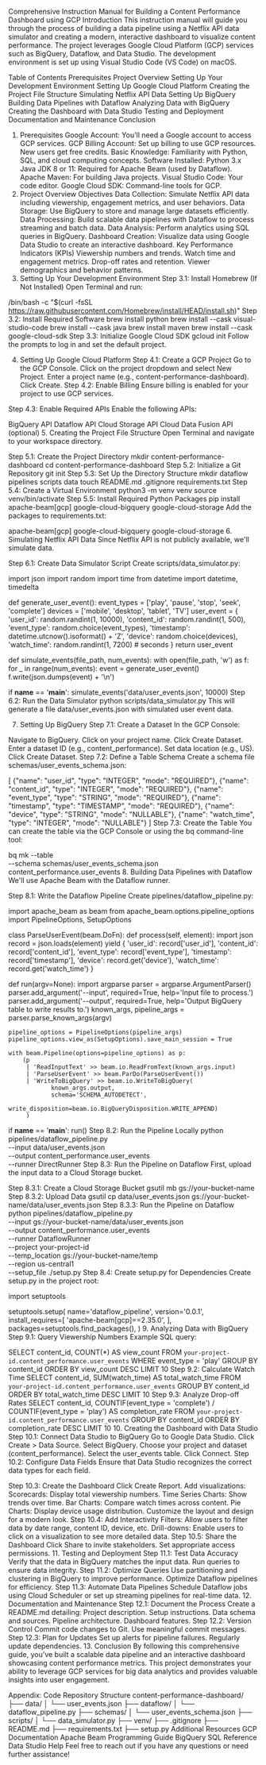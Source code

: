 Comprehensive Instruction Manual for Building a Content Performance Dashboard using GCP
Introduction
This instruction manual will guide you through the process of building a data pipeline using a Netflix API data simulator and creating a modern, interactive dashboard to visualize content performance. The project leverages Google Cloud Platform (GCP) services such as BigQuery, Dataflow, and Data Studio. The development environment is set up using Visual Studio Code (VS Code) on macOS.

Table of Contents
Prerequisites
Project Overview
Setting Up Your Development Environment
Setting Up Google Cloud Platform
Creating the Project File Structure
Simulating Netflix API Data
Setting Up BigQuery
Building Data Pipelines with Dataflow
Analyzing Data with BigQuery
Creating the Dashboard with Data Studio
Testing and Deployment
Documentation and Maintenance
Conclusion
1. Prerequisites
Google Account: You'll need a Google account to access GCP services.
GCP Billing Account: Set up billing to use GCP resources. New users get free credits.
Basic Knowledge: Familiarity with Python, SQL, and cloud computing concepts.
Software Installed:
Python 3.x
Java JDK 8 or 11: Required for Apache Beam (used by Dataflow).
Apache Maven: For building Java projects.
Visual Studio Code: Your code editor.
Google Cloud SDK: Command-line tools for GCP.
2. Project Overview
Objectives
Data Collection: Simulate Netflix API data including viewership, engagement metrics, and user behaviors.
Data Storage: Use BigQuery to store and manage large datasets efficiently.
Data Processing: Build scalable data pipelines with Dataflow to process streaming and batch data.
Data Analysis: Perform analytics using SQL queries in BigQuery.
Dashboard Creation: Visualize data using Google Data Studio to create an interactive dashboard.
Key Performance Indicators (KPIs)
Viewership numbers and trends.
Watch time and engagement metrics.
Drop-off rates and retention.
Viewer demographics and behavior patterns.
3. Setting Up Your Development Environment
Step 3.1: Install Homebrew (If Not Installed)
Open Terminal and run:

/bin/bash -c "$(curl -fsSL https://raw.githubusercontent.com/Homebrew/install/HEAD/install.sh)"
Step 3.2: Install Required Software
brew install python
brew install --cask visual-studio-code
brew install --cask java
brew install maven
brew install --cask google-cloud-sdk
Step 3.3: Initialize Google Cloud SDK
gcloud init
Follow the prompts to log in and set the default project.

4. Setting Up Google Cloud Platform
Step 4.1: Create a GCP Project
Go to the GCP Console.
Click on the project dropdown and select New Project.
Enter a project name (e.g., content-performance-dashboard).
Click Create.
Step 4.2: Enable Billing
Ensure billing is enabled for your project to use GCP services.

Step 4.3: Enable Required APIs
Enable the following APIs:

BigQuery API
Dataflow API
Cloud Storage API
Cloud Data Fusion API (optional)
5. Creating the Project File Structure
Open Terminal and navigate to your workspace directory.

Step 5.1: Create the Project Directory
mkdir content-performance-dashboard
cd content-performance-dashboard
Step 5.2: Initialize a Git Repository
git init
Step 5.3: Set Up the Directory Structure
mkdir dataflow pipelines scripts data
touch README.md .gitignore requirements.txt
Step 5.4: Create a Virtual Environment
python3 -m venv venv
source venv/bin/activate
Step 5.5: Install Required Python Packages
pip install apache-beam[gcp] google-cloud-bigquery google-cloud-storage
Add the packages to requirements.txt:

apache-beam[gcp]
google-cloud-bigquery
google-cloud-storage
6. Simulating Netflix API Data
Since Netflix API is not publicly available, we'll simulate data.

Step 6.1: Create Data Simulator Script
Create scripts/data_simulator.py:

import json
import random
import time
from datetime import datetime, timedelta

def generate_user_event():
    event_types = ['play', 'pause', 'stop', 'seek', 'complete']
    devices = ['mobile', 'desktop', 'tablet', 'TV']
    user_event = {
        'user_id': random.randint(1, 10000),
        'content_id': random.randint(1, 500),
        'event_type': random.choice(event_types),
        'timestamp': datetime.utcnow().isoformat() + 'Z',
        'device': random.choice(devices),
        'watch_time': random.randint(1, 7200)  # seconds
    }
    return user_event

def simulate_events(file_path, num_events):
    with open(file_path, 'w') as f:
        for _ in range(num_events):
            event = generate_user_event()
            f.write(json.dumps(event) + '\n')

if __name__ == '__main__':
    simulate_events('data/user_events.json', 10000)
Step 6.2: Run the Data Simulator
python scripts/data_simulator.py
This will generate a file data/user_events.json with simulated user event data.

7. Setting Up BigQuery
Step 7.1: Create a Dataset
In the GCP Console:

Navigate to BigQuery.
Click on your project name.
Click Create Dataset.
Enter a dataset ID (e.g., content_performance).
Set data location (e.g., US).
Click Create Dataset.
Step 7.2: Define a Table Schema
Create a schema file schemas/user_events_schema.json:

[
  {"name": "user_id", "type": "INTEGER", "mode": "REQUIRED"},
  {"name": "content_id", "type": "INTEGER", "mode": "REQUIRED"},
  {"name": "event_type", "type": "STRING", "mode": "REQUIRED"},
  {"name": "timestamp", "type": "TIMESTAMP", "mode": "REQUIRED"},
  {"name": "device", "type": "STRING", "mode": "NULLABLE"},
  {"name": "watch_time", "type": "INTEGER", "mode": "NULLABLE"}
]
Step 7.3: Create the Table
You can create the table via the GCP Console or using the bq command-line tool:

bq mk --table \
--schema schemas/user_events_schema.json \
content_performance.user_events
8. Building Data Pipelines with Dataflow
We'll use Apache Beam with the Dataflow runner.

Step 8.1: Write the Dataflow Pipeline
Create pipelines/dataflow_pipeline.py:

import apache_beam as beam
from apache_beam.options.pipeline_options import PipelineOptions, SetupOptions

class ParseUserEvent(beam.DoFn):
    def process(self, element):
        import json
        record = json.loads(element)
        yield {
            'user_id': record['user_id'],
            'content_id': record['content_id'],
            'event_type': record['event_type'],
            'timestamp': record['timestamp'],
            'device': record.get('device'),
            'watch_time': record.get('watch_time')
        }

def run(argv=None):
    import argparse
    parser = argparse.ArgumentParser()
    parser.add_argument('--input', required=True, help='Input file to process.')
    parser.add_argument('--output', required=True, help='Output BigQuery table to write results to.')
    known_args, pipeline_args = parser.parse_known_args(argv)

    pipeline_options = PipelineOptions(pipeline_args)
    pipeline_options.view_as(SetupOptions).save_main_session = True

    with beam.Pipeline(options=pipeline_options) as p:
        (p
         | 'ReadInputText' >> beam.io.ReadFromText(known_args.input)
         | 'ParseUserEvent' >> beam.ParDo(ParseUserEvent())
         | 'WriteToBigQuery' >> beam.io.WriteToBigQuery(
                known_args.output,
                schema='SCHEMA_AUTODETECT',
                write_disposition=beam.io.BigQueryDisposition.WRITE_APPEND)
         )

if __name__ == '__main__':
    run()
Step 8.2: Run the Pipeline Locally
python pipelines/dataflow_pipeline.py \
--input data/user_events.json \
--output content_performance.user_events \
--runner DirectRunner
Step 8.3: Run the Pipeline on Dataflow
First, upload the input data to a Cloud Storage bucket.

Step 8.3.1: Create a Cloud Storage Bucket
gsutil mb gs://your-bucket-name
Step 8.3.2: Upload Data
gsutil cp data/user_events.json gs://your-bucket-name/data/user_events.json
Step 8.3.3: Run the Pipeline on Dataflow
python pipelines/dataflow_pipeline.py \
--input gs://your-bucket-name/data/user_events.json \
--output content_performance.user_events \
--runner DataflowRunner \
--project your-project-id \
--temp_location gs://your-bucket-name/temp \
--region us-central1 \
--setup_file ./setup.py
Step 8.4: Create setup.py for Dependencies
Create setup.py in the project root:

import setuptools

setuptools.setup(
    name='dataflow_pipeline',
    version='0.0.1',
    install_requires=[
        'apache-beam[gcp]==2.35.0',
    ],
    packages=setuptools.find_packages(),
)
9. Analyzing Data with BigQuery
Step 9.1: Query Viewership Numbers
Example SQL query:

SELECT content_id, COUNT(*) AS view_count
FROM `your-project-id.content_performance.user_events`
WHERE event_type = 'play'
GROUP BY content_id
ORDER BY view_count DESC
LIMIT 10
Step 9.2: Calculate Watch Time
SELECT content_id, SUM(watch_time) AS total_watch_time
FROM `your-project-id.content_performance.user_events`
GROUP BY content_id
ORDER BY total_watch_time DESC
LIMIT 10
Step 9.3: Analyze Drop-off Rates
SELECT content_id,
  COUNTIF(event_type = 'complete') / COUNTIF(event_type = 'play') AS completion_rate
FROM `your-project-id.content_performance.user_events`
GROUP BY content_id
ORDER BY completion_rate DESC
LIMIT 10
10. Creating the Dashboard with Data Studio
Step 10.1: Connect Data Studio to BigQuery
Go to Google Data Studio.
Click Create > Data Source.
Select BigQuery.
Choose your project and dataset (content_performance).
Select the user_events table.
Click Connect.
Step 10.2: Configure Data Fields
Ensure that Data Studio recognizes the correct data types for each field.

Step 10.3: Create the Dashboard
Click Create Report.
Add visualizations:
Scorecards: Display total viewership numbers.
Time Series Charts: Show trends over time.
Bar Charts: Compare watch times across content.
Pie Charts: Display device usage distribution.
Customize the layout and design for a modern look.
Step 10.4: Add Interactivity
Filters: Allow users to filter data by date range, content ID, device, etc.
Drill-downs: Enable users to click on a visualization to see more detailed data.
Step 10.5: Share the Dashboard
Click Share to invite stakeholders.
Set appropriate access permissions.
11. Testing and Deployment
Step 11.1: Test Data Accuracy
Verify that the data in BigQuery matches the input data.
Run queries to ensure data integrity.
Step 11.2: Optimize Queries
Use partitioning and clustering in BigQuery to improve performance.
Optimize Dataflow pipelines for efficiency.
Step 11.3: Automate Data Pipelines
Schedule Dataflow jobs using Cloud Scheduler or set up streaming pipelines for real-time data.
12. Documentation and Maintenance
Step 12.1: Document the Process
Create a README.md detailing:
Project description.
Setup instructions.
Data schema and sources.
Pipeline architecture.
Dashboard features.
Step 12.2: Version Control
Commit code changes to Git.
Use meaningful commit messages.
Step 12.3: Plan for Updates
Set up alerts for pipeline failures.
Regularly update dependencies.
13. Conclusion
By following this comprehensive guide, you've built a scalable data pipeline and an interactive dashboard showcasing content performance metrics. This project demonstrates your ability to leverage GCP services for big data analytics and provides valuable insights into user engagement.

Appendix: Code Repository Structure
content-performance-dashboard/
├── data/
│   └── user_events.json
├── dataflow/
│   └── dataflow_pipeline.py
├── schemas/
│   └── user_events_schema.json
├── scripts/
│   └── data_simulator.py
├── venv/
├── .gitignore
├── README.md
├── requirements.txt
├── setup.py
Additional Resources
GCP Documentation
Apache Beam Programming Guide
BigQuery SQL Reference
Data Studio Help
Feel free to reach out if you have any questions or need further assistance!